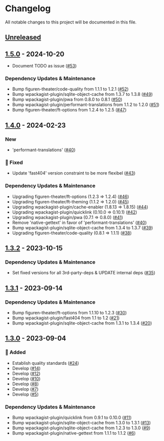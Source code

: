 # Changelog

All notable changes to this project will be documented in this file.

## [Unreleased](https://github.com/figuren-theater/ft-performance/compare/1.5.0...HEAD)

## [1.5.0](https://github.com/figuren-theater/ft-performance/compare/1.4.0...1.5.0) - 2024-10-20

- Document TODO as issue ([#53](https://github.com/figuren-theater/ft-performance/pull/53))

### Dependency Updates & Maintenance

- Bump figuren-theater/code-quality from 1.1.1 to 1.2.1 ([#52](https://github.com/figuren-theater/ft-performance/pull/52))
- Bump wpackagist-plugin/sqlite-object-cache from 1.3.7 to 1.3.8 ([#49](https://github.com/figuren-theater/ft-performance/pull/49))
- Bump wpackagist-plugin/pwa from 0.8.0 to 0.8.1 ([#50](https://github.com/figuren-theater/ft-performance/pull/50))
- Bump wpackagist-plugin/performant-translations from 1.1.2 to 1.2.0 ([#51](https://github.com/figuren-theater/ft-performance/pull/51))
- Bump figuren-theater/ft-options from 1.2.4 to 1.2.5 ([#47](https://github.com/figuren-theater/ft-performance/pull/47))

## [1.4.0](https://github.com/figuren-theater/ft-performance/compare/1.3.2...1.4.0) - 2024-02-23

### New

- 'performant-translations' ([#40](https://github.com/figuren-theater/ft-performance/pull/40))

### 🐛 Fixed

- Update 'fast404' version constraint to be more flexibel ([#43](https://github.com/figuren-theater/ft-performance/pull/43))

### Dependency Updates & Maintenance

- Upgrading figuren-theater/ft-options (1.2.3 => 1.2.4) ([#46](https://github.com/figuren-theater/ft-performance/pull/46))
- Upgrading figuren-theater/ft-theming (1.1.2 => 1.2.0) ([#45](https://github.com/figuren-theater/ft-performance/pull/45))
- Upgrading wpackagist-plugin/cache-enabler (1.8.13 => 1.8.15) ([#44](https://github.com/figuren-theater/ft-performance/pull/44))
- Upgrading wpackagist-plugin/quicklink (0.10.0 => 0.10.1) ([#42](https://github.com/figuren-theater/ft-performance/pull/42))
- Upgrading wpackagist-plugin/pwa (0.7.1 => 0.8.0) ([#41](https://github.com/figuren-theater/ft-performance/pull/41))
- Remove 'native-gettext' in favor of 'performant-translations' ([#40](https://github.com/figuren-theater/ft-performance/pull/40))
- Bump wpackagist-plugin/sqlite-object-cache from 1.3.4 to 1.3.7 ([#39](https://github.com/figuren-theater/ft-performance/pull/39))
- Upgrading figuren-theater/code-quality (0.8.1 => 1.1.1) ([#38](https://github.com/figuren-theater/ft-performance/pull/38))

## [1.3.2](https://github.com/figuren-theater/ft-performance/compare/1.3.1...1.3.2) - 2023-10-15

### Dependency Updates & Maintenance

- Set fixed versions for all 3rd-party-deps & UPDATE internal deps ([#35](https://github.com/figuren-theater/ft-performance/pull/35))

## [1.3.1](https://github.com/figuren-theater/ft-performance/compare/1.3.0...1.3.1) - 2023-09-14

### Dependency Updates & Maintenance

- Bump figuren-theater/ft-options from 1.1.10 to 1.2.3 ([#30](https://github.com/figuren-theater/ft-performance/pull/30))
- Bump wpackagist-plugin/fast404 from 1.1 to 1.2 ([#21](https://github.com/figuren-theater/ft-performance/pull/21))
- Bump wpackagist-plugin/sqlite-object-cache from 1.3.1 to 1.3.4 ([#20](https://github.com/figuren-theater/ft-performance/pull/20))

## [1.3.0](https://github.com/figuren-theater/ft-performance/compare/1.2.6...1.3.0) - 2023-09-04

### 🚀 Added

- Establish quality standards ([#24](https://github.com/figuren-theater/ft-performance/pull/24))
- Develop ([#14](https://github.com/figuren-theater/ft-performance/pull/14))
- Develop ([#12](https://github.com/figuren-theater/ft-performance/pull/12))
- Develop ([#10](https://github.com/figuren-theater/ft-performance/pull/10))
- Develop ([#8](https://github.com/figuren-theater/ft-performance/pull/8))
- Develop ([#7](https://github.com/figuren-theater/ft-performance/pull/7))
- Develop ([#5](https://github.com/figuren-theater/ft-performance/pull/5))

### Dependency Updates & Maintenance

- Bump wpackagist-plugin/quicklink from 0.9.1 to 0.10.0 ([#11](https://github.com/figuren-theater/ft-performance/pull/11))
- Bump wpackagist-plugin/sqlite-object-cache from 1.3.0 to 1.3.1 ([#13](https://github.com/figuren-theater/ft-performance/pull/13))
- Bump wpackagist-plugin/sqlite-object-cache from 1.2.3 to 1.3.0 ([#9](https://github.com/figuren-theater/ft-performance/pull/9))
- Bump wpackagist-plugin/native-gettext from 1.1.1 to 1.1.2 ([#6](https://github.com/figuren-theater/ft-performance/pull/6))
